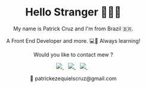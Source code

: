 
<h1 align='center'>
Hello Stranger 👨🏽‍💻
</h1>



<p align='center'>
My name is Patrick Cruz and I'm from Brazil 🇧🇷. 
</p>
<p align='center'>
A Front End Developer and more.   💻📱
Always learning!
</p>
<p align='center'>
Would you like to contact mew ? 
</p>


<p align='center'>
  
  <a href="https://patrickzequiel.github.io/resume">
    <img src="https://img.shields.io/badge/RESUME-%230A0A0A.svg?&style=for-the-badge&logo=dev-dot-to&logoColor=white" />    
  </a>&nbsp;&nbsp;
  <a href="https://www.linkedin.com/in/patrickzequiel/">
    <img src="https://img.shields.io/badge/linkedin-%230077B5.svg?&style=for-the-badge&logo=linkedin&logoColor=white" />
  </a>&nbsp;&nbsp;
  <a href="https://www.instagram.com/patrickzequiel">
    <img src="https://img.shields.io/badge/instagram-%23E4405F.svg?&style=for-the-badge&logo=instagram&logoColor=white" />        
  </a>&nbsp;&nbsp;
  
</p>

<p align='center'>
📧 patrickezequielscruz@gmail.com
</p>